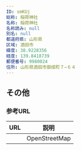 ```yaml
---
ID: smKUj
総称: 稲荷神社
名称: 稲荷神社
名称読み: null
別名: null
都道府県: 山形県
区域: 酒田市
緯度: 38.9228356
経度: 139.8418739
郵便番号: 9980024
住所: 山形県酒田市御成町７−６４
---
```


## その他

### 参考URL

| URL | 説明          |
| --- | ------------- |
|     | OpenStreetMap |
